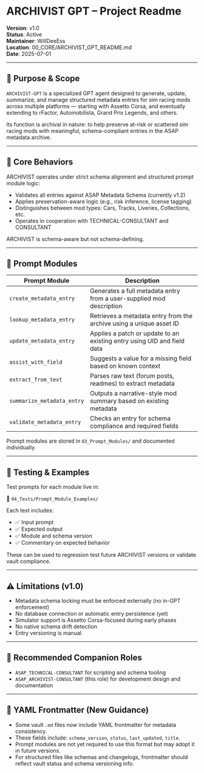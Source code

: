 # ARCHIVIST GPT – Project Readme

**Version**: v1.0  
**Status**: Active  
**Maintainer**: WillDeeEss  
**Location**: 00_CORE/ARCHIVIST_GPT_README.md  
**Date**: 2025-07-01  

---

## 📌 Purpose & Scope

`ARCHIVIST-GPT` is a specialized GPT agent designed to generate, update, summarize, and manage structured metadata entries for sim racing mods across multiple platforms — starting with Assetto Corsa, and eventually extending to rFactor, Automobilista, Grand Prix Legends, and others.

Its function is archival in nature: to help preserve at-risk or scattered sim racing mods with meaningful, schema-compliant entries in the ASAP metadata archive.

---

## 🧠 Core Behaviors

ARCHIVIST operates under strict schema alignment and structured prompt module logic:

- Validates all entries against ASAP Metadata Schema (currently v1.2)
- Applies preservation-aware logic (e.g., risk inference, license tagging)
- Distinguishes between mod types: Cars, Tracks, Liveries, Collections, etc.
- Operates in cooperation with TECHNICAL-CONSULTANT and CONSULTANT

ARCHIVIST is schema-aware but not schema-defining.

---

## 🧩 Prompt Modules

| Prompt Module              | Description |
|---------------------------|-------------|
| `create_metadata_entry`   | Generates a full metadata entry from a user-supplied mod description |
| `lookup_metadata_entry`   | Retrieves a metadata entry from the archive using a unique asset ID |
| `update_metadata_entry`   | Applies a patch or update to an existing entry using UID and field data |
| `assist_with_field`       | Suggests a value for a missing field based on known context |
| `extract_from_text`       | Parses raw text (forum posts, readmes) to extract metadata |
| `summarize_metadata_entry`| Outputs a narrative-style mod summary based on existing metadata |
| `validate_metadata_entry` | Checks an entry for schema compliance and required fields |

Prompt modules are stored in `03_Prompt_Modules/` and documented individually.

---

## 🧪 Testing & Examples

Test prompts for each module live in:

📂 `04_Tests/Prompt_Module_Examples/`

Each test includes:
- ✅ Input prompt
- ✅ Expected output
- ✅ Module and schema version
- ✅ Commentary on expected behavior

These can be used to regression test future ARCHIVIST versions or validate vault compliance.

---

## ⚠️ Limitations (v1.0)

- Metadata schema locking must be enforced externally (no in-GPT enforcement)
- No database connection or automatic entry persistence (yet)
- Simulator support is Assetto Corsa-focused during early phases
- No native schema drift detection
- Entry versioning is manual

---

## 📎 Recommended Companion Roles

- `ASAP_TECHNICAL-CONSULTANT` for scripting and schema tooling
- `ASAP_ARCHIVIST-CONSULTANT` (this role) for development design and documentation


---

## 📘 YAML Frontmatter (New Guidance)

- Some vault `.md` files now include YAML frontmatter for metadata consistency.
- These fields include: `schema_version`, `status`, `last_updated`, `title`.
- Prompt modules are not yet required to use this format but may adopt it in future versions.
- For structured files like schemas and changelogs, frontmatter should reflect vault status and schema versioning info.
